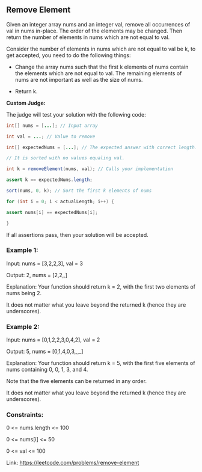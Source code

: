 ## Remove Element

Given an integer array nums and an integer val, remove all occurrences of val in nums in-place. The order of the elements may be changed. Then return the number of elements in nums which are not equal to val.

Consider the number of elements in nums which are not equal to val be k, to get accepted, you need to do the following things:

* Change the array nums such that the first k elements of nums contain the elements which are not equal to val. The remaining elements of nums are not important as well as the size of nums.

* Return k.


**Custom Judge:**

The judge will test your solution with the following code:

```java
int[] nums = [...]; // Input array

int val = ...; // Value to remove

int[] expectedNums = [...]; // The expected answer with correct length.

// It is sorted with no values equaling val.

int k = removeElement(nums, val); // Calls your implementation

assert k == expectedNums.length;

sort(nums, 0, k); // Sort the first k elements of nums

for (int i = 0; i < actualLength; i++) {

assert nums[i] == expectedNums[i];

}
```
If all assertions pass, then your solution will be accepted.



### Example 1:

Input: nums = [3,2,2,3], val = 3

Output: 2, nums = [2,2,_,_]

Explanation: Your function should return k = 2, with the first two elements of nums being 2.

It does not matter what you leave beyond the returned k (hence they are underscores).

### Example 2:

Input: nums = [0,1,2,2,3,0,4,2], val = 2

Output: 5, nums = [0,1,4,0,3,_,_,_]

Explanation: Your function should return k = 5, with the first five elements of nums containing 0, 0, 1, 3, and 4.

Note that the five elements can be returned in any order.

It does not matter what you leave beyond the returned k (hence they are underscores).


### Constraints:

0 <= nums.length <= 100

0 <= nums[i] <= 50

0 <= val <= 100

Link: https://leetcode.com/problems/remove-element
